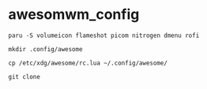 # awesomwm_config

```
paru -S volumeicon flameshot picom nitrogen dmenu rofi
```
```
mkdir .config/awesome
```
```
cp /etc/xdg/awesome/rc.lua ~/.config/awesome/
```
```
git clone
```


